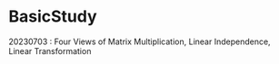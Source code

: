 # BasicStudy

20230703 : Four Views of Matrix Multiplication, Linear Independence, Linear Transformation
